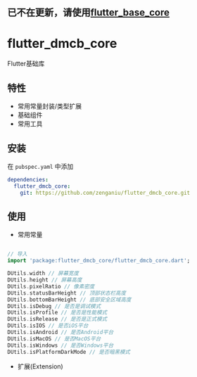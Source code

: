 
## 已不在更新，请使用[flutter_base_core](https://github.com/zenganiu/flutter_base_core)

# flutter_dmcb_core
Flutter基础库

## 特性

* 常用常量封装/类型扩展
* 基础组件
* 常用工具

## 安装
在 `pubspec.yaml` 中添加
```yml
dependencies:
  flutter_dmcb_core:
    git: https://github.com/zenganiu/flutter_dmcb_core.git
```

## 使用

* 常用常量
```dart

// 导入
import 'package:flutter_dmcb_core/flutter_dmcb_core.dart';

DUtils.width // 屏幕宽度
DUtils.height // 屏幕高度
DUtils.pixelRatio // 像素密度
DUtils.statusBarHeight // 顶部状态栏高度
DUtils.bottomBarHeight // 底部安全区域高度
DUtils.isDebug // 是否是调试模式
DUtils.isProfile // 是否是性能模式
DUtils.isRelease // 是否是正式模式
DUtils.isIOS // 是否iOS平台
DUtils.isAndroid // 是否Android平台
DUtils.isMacOS // 是否MacOS平台
DUtils.isWindows // 是否Windows平台
DUtils.isPlatformDarkMode // 是否暗黑模式

```

* 扩展(Extension)


